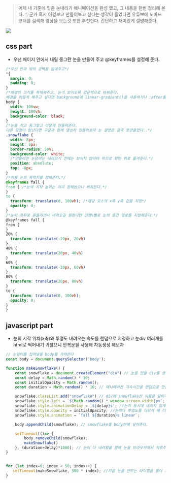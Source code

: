 > 어제 내 기준에 맞춘 눈내리기 애니메이션을 완성 했고, 그 내용을 한번 정리해 본다. 누군가 혹시 이걸보고 만들어보고 싶다는 생각이 들었다면 유튜브에 노마드코더를 검색해 영상을 보는것 또한 추천한다. 간단하고 재미있게 설명해준다.

![](https://velog.velcdn.com/images/cksgml1914/post/8ea21f20-bfe8-4fa9-b866-bdcc3afaf437/image.gif)

## css part
 * 우선 페이지 안에서 내릴 동그란 눈을 만들어 주고 @keyframes를 설정해 준다.
 ```css
 /*우선 안과 밖의 공백을 없애주고*/
 *{
   margin: 0;
   padding: 0;
 }
 /*배경의 크기를 꽉채워주고, 눈이 보이도록 검은색으로 바꿔준다.
 배경을 어둡게 해주고 싶다면 background에 linear-gradient()를 사용하거나 :after를 사용해 볼 수도 있다.*/
 body {
   width: 100vw;
   height: 100vh;
   background-color: black;
 }
 /*눈을 작고 동그랗고 하얗게 만들어준다.
 다른 모양이 탐난다면 구글과 함께 열심히 만들어보자 눈 결정은 결국 못만들었다..*/
 .snowflake {
   width: 8px;
   height: 8px;
   border-radius: 50%;
   background-color: white;
   /*만들어진 눈덩이는 내려오기 전에는 보이지 않아야 하므로 화면 위로 옮겨준다.*/
   position: absolute;
   top: -8px;
 }
 /*이제 눈의 목적지를 정해준다.*/
 @keyframes fall {
 from { /*눈의 시작 높이는 이미 정해놨으니 비워둔다.*/
 }
 to {
   transform: translate(0, 100vh); /*해당 요소의 x축 y축 값을 지정*/
   opacity: 0;
 }
 /*눈이 좌우로 흔들리면서 내려오길 원한다면 진행%별로 눈의 중간 경로를 지정해준다.*/
 @keyframes fall {
 from {
 }
 20% {
   transform: translate(-20px, 20vh)
 }
 40% {
   transform: translate(20px, 40vh)
 }
 60% {
   transform: translate(-20px, 60vh)
 }
 80% {
   transform: translate(20px, 80vh)
 }
 to {
   transform: translate(0, 100vh);
   opacity: 0;
 }
 }
 ```
 
## javascript part
 * 눈의 시작 위치(x축)와 투명도 내려오는 속도를 랜덤으로 지정하고 눈div 여러개를 html로 찍어내기 귀찮으니 반복문을 사용해 자동생성 해보자
 ```javascript
 // 눈덩이를 집어넣을 body를 가져온다
 const body = document.querySelector('body');
 
 function makeSnowflake() {
     const snowflake = document.createElement("div") // 눈을 만들 div를 생성하고
     const delay = Math.random() * 10;
     const initialOpacity = Math.random();
     const duration = Math.random() * 10; // 애니메이션 지속시간을 랜덤으로 만들어 줒마다 내리는 속도를 다르게 한다.
 
     snowflake.classList.add("snowflake") // div에 snowflake란 이름을 달아주고
     snowflake.style.left = `${Math.random() * window.screen.width}px`; //눈의 시작 x축을 랜덤으로 만들어준다.
     snowflake.style.animationDelay = `${delay}s`; //눈이 동시에 내리지 않게 애니메이션 시작 시간도 다르게 해주고
     snowflake.style.opacity = initialOpacity; //눈마다 투명도를 다르게 해 더 투명한게 멀리 있는 것처럼 보이게 해준다.
     snowflake.style.animation = `fall ${duration}s linear`;
 
     body.appendChild(snowflake); // snowflake를 body안에 넣어준다.
 
     setTimeout(()=> {
         body.removeChild(snowflake); 
         makeSnowflake()
     }, (duration+delay)*1000); // 눈이 다 내려왔을 쯤에 눈을 브라우저에서 지워주고 새로운 눈을 다시 만들어 준다.
}
 
 
 for (let index=0; index < 50; index++) {
    setTimeout(makeSnowflake, 500 * index); //처음 눈을 만드는 타이밍을 틀어 자연스럽게 만들어 준다.
 }
 
 ```
